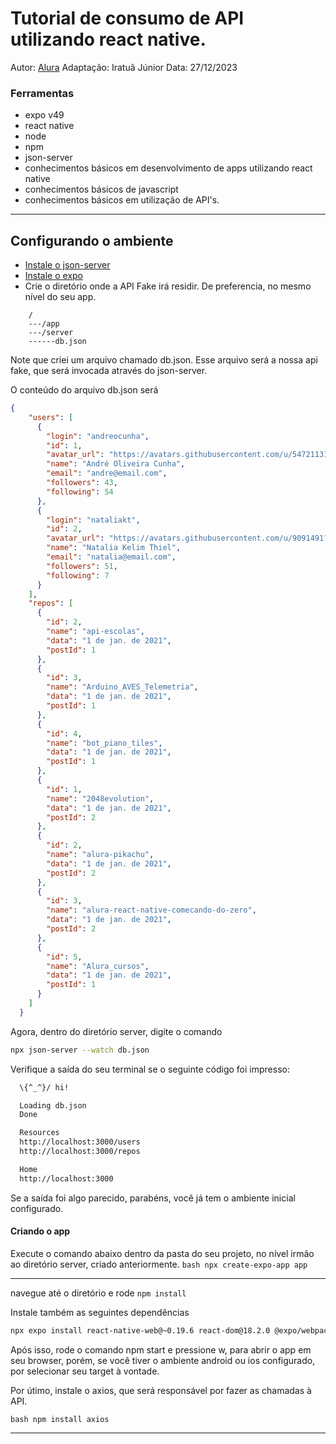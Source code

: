 # Tutorial de consumo de API utilizando react native.
Autor: [Alura](https://cursos.alura.com.br/course/react-native-utilizando-web-api/)
Adaptação: Iratuã Júnior
Data: 27/12/2023
### Ferramentas
* expo v49
* react native
* node
* npm
* json-server
* conhecimentos básicos em desenvolvimento de apps utilizando react native
* conhecimentos básicos de javascript
* conhecimentos básicos em utilização de API's.
_____
## Configurando o ambiente
* [Instale o json-server](https://www.npmjs.com/package/json-server)
* [Instale o expo](https://docs.expo.dev/get-started/installation/)
* Crie o diretório onde a API Fake irá residir. De preferencia, no mesmo nível do seu app.
```
    /
    ---/app
    ---/server
    ------db.json
```
Note que criei um arquivo chamado db.json. Esse arquivo será a nossa api fake, que será invocada através do json-server.

O conteúdo do arquivo db.json será
```json
{
    "users": [
      {
        "login": "andreocunha",
        "id": 1,
        "avatar_url": "https://avatars.githubusercontent.com/u/54721131?v=4",
        "name": "André Oliveira Cunha",
        "email": "andre@email.com",
        "followers": 43,
        "following": 54
      },
      {
        "login": "nataliakt",
        "id": 2,
        "avatar_url": "https://avatars.githubusercontent.com/u/9091491?v=4",
        "name": "Natalia Kelim Thiel",
        "email": "natalia@email.com",
        "followers": 51,
        "following": 7
      }
    ],
    "repos": [
      {
        "id": 2,
        "name": "api-escolas",
        "data": "1 de jan. de 2021",
        "postId": 1
      },
      {
        "id": 3,
        "name": "Arduino_AVES_Telemetria",
        "data": "1 de jan. de 2021",
        "postId": 1
      },
      {
        "id": 4,
        "name": "bot_piano_tiles",
        "data": "1 de jan. de 2021",
        "postId": 1
      },
      {
        "id": 1,
        "name": "2048evolution",
        "data": "1 de jan. de 2021",
        "postId": 2
      },
      {
        "id": 2,
        "name": "alura-pikachu",
        "data": "1 de jan. de 2021",
        "postId": 2
      },
      {
        "id": 3,
        "name": "alura-react-native-comecando-do-zero",
        "data": "1 de jan. de 2021",
        "postId": 2
      },
      {
        "id": 5,
        "name": "Alura_cursos",
        "data": "1 de jan. de 2021",
        "postId": 1
      }
    ]
  }
```

Agora, dentro do diretório server, digite o comando
```bash
npx json-server --watch db.json
```
Verifique a saída do seu terminal se o seguinte código foi impresso:

```bash
  \{^_^}/ hi!

  Loading db.json
  Done

  Resources
  http://localhost:3000/users
  http://localhost:3000/repos

  Home
  http://localhost:3000
```

Se a saída foi algo parecido, parabéns, você já tem o ambiente inicial configurado.


#### Criando o app

Execute o comando abaixo dentro da pasta do seu projeto, no nível irmão ao diretório server, criado anteriormente.
```bash npx create-expo-app app  ```
_____

navegue até o diretório e rode ```npm install```

Instale também as seguintes dependências
```bash 
npx expo install react-native-web@~0.19.6 react-dom@18.2.0 @expo/webpack-config@^19.0.0
```

Após isso, rode o comando npm start e pressione w, para abrir o app em seu browser, porém, se você tiver o ambiente android ou ios configurado, por selecionar seu target à vontade.

Por útimo, instale o axios, que será responsável por fazer as chamadas à API.

```bash npm install axios   ```

______________
